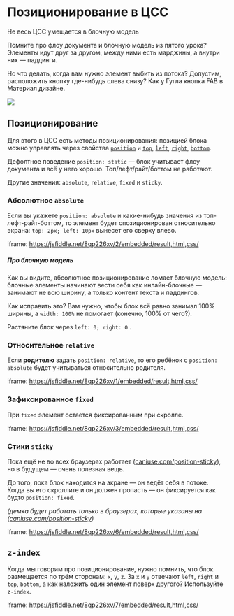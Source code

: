 # Позиционирование в ЦСС
Не весь ЦСС умещается в блочную модель

Помните про флоу документа и блочную модель из пятого урока? Элементы идут друг за другом, между ними есть марджины, а внутри них — паддинги.

Но что делать, когда вам нужно элемент выбить из потока? Допустим, расположить кнопку где-нибудь слева снизу? Как у Гугла кнопка FAB в Материал дизайне.

![](https://i.imgur.com/WoMPIsl.png)

## Позиционирование

Для этого в ЦСС есть методы позиционирования: позицией блока можно управлять через свойства [`position`](https://developer.mozilla.org/en-US/docs/Web/CSS/position) и [`top`](http://cssreference.io/property/top/), [`left`](http://cssreference.io/property/left/), [`right`](http://cssreference.io/property/right/), [`bottom`](http://cssreference.io/property/bottom/).

Дефолтное поведение `position: static` — блок учитывает флоу документа и всё у него хорошо. Топ/лефт/райт/боттом не работают.

Другие значения: `absolute`, `relative`, `fixed` и `sticky`.

### Абсолютное `absolute`

Если вы укажете `position: absolute` и какие-нибудь значения из топ-лефт-райт-боттом, то элемент будет спозиционирован относительно экрана: `top: 2px; left: 10px` вынесет его сверху влево.

iframe: https://jsfiddle.net/8qp226xv/2/embedded/result,html,css/

##### Про блочную модель

Как вы видите, абсолютное позиционирование ломает блочную модель: блочные элементы начинают вести себя как инлайн-блочные — занимают не всю ширину, а только контент текста и паддингов.

Как исправить это? Вам нужно, чтобы блок всё равно занимал 100% ширины, а `width: 100%` не помогает (конечно, 100% от чего?).

Растяните блок через `left: 0; right: 0` .

### Относительное `relative`

Если **родителю** задать `position: relative`, то его ребёнок с `position: absolute` будет учитываться относительно родителя.

iframe: https://jsfiddle.net/8qp226xv/1/embedded/result,html,css/

### Зафиксированное `fixed`

При `fixed` элемент остается фиксированным при скролле.

iframe: https://jsfiddle.net/8qp226xv/3/embedded/result,html,css/

### Стики `sticky`

Пока ещё не во всех браузерах работает ([caniuse.com/position-sticky](https://caniuse.com/#feat=css-sticky)), но в будущем — очень полезная вещь.

До того, пока блок находится на экране — он ведёт себя в потоке. Когда вы его скроллите и он должен пропасть — он фиксируется как будто `position: fixed`.

_(демка будет работать только в браузерах, которые указаны на ([caniuse.com/position-sticky](https://caniuse.com/#feat=css-sticky))_

iframe: https://jsfiddle.net/8qp226xv/6/embedded/result,html,css/

## `z-index`

Когда мы говорим про позиционирование, нужно помнить, что блок размещается по трём сторонам: `x`, `y`, `z`. За `x` и `y` отвечают `left`, `right` и `top`, `bottom`, а как наложить один элемент поверх другого? Используйте `z-index`.

iframe: https://jsfiddle.net/8qp226xv/7/embedded/result,html,css/

